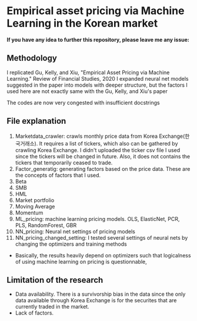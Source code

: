 # Empirical asset pricing via Machine Learning in the Korean market

**If you have any idea to further this repository, please leave me any issue:**

## Methodology
I replicated Gu, Kelly, and Xiu, "Empirical Asset Pricing via Machine Learning." Review of Financial Studies, 2020
I expanded neural net models suggested in the paper into models with deeper structure, but the factors I used here are not exactly same with the Gu, Kelly, and Xiu's paper

The codes are now very congested with insufficient docstrings

## File explanation
1. Marketdata_crawler: crawls monthly price data from Korea Exchange(한국거래소). It requires a list of tickers, which also can be gathered by crawling Korea Exchange. I didn't uploaded the ticker csv file I used since the tickers will be changed in future. Also, it does not contains the tickers that temporarily ceased to trade.
2. Factor_generatig: generating factors based on the price data. These are the concepts of factors that I used.
  1. Beta
  2. SMB
  3. HML
  4. Market portfolio
  5. Moving Average
  6. Momentum
3. ML_pricing: machine learning pricing models. OLS, ElasticNet, PCR, PLS, RandomForest, GBR
4. NN_pricing: Neural net settings of pricing models
5. NN_pricing_changed_setting: I tested several settings of neural nets by changing the optimizers and training methods
  - Basically, the results heavily depend on optimizers such that logicalness of using machine learning on pricing is questionnable, 
 


## Limitation of the research
- Data availability. There is a survivorship bias in the data since the only data available through Korea Exchange is for the securites that are currently traded in the market.
- Lack of factors.

